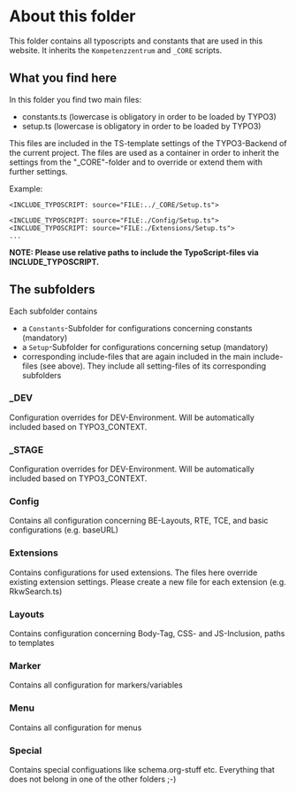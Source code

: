 # About this folder

This folder contains all typoscripts and constants that are used in this website.
It inherits the ```Kompetenzzentrum``` and ```_CORE``` scripts.

## What you find here
In this folder you find two main files:
- constants.ts (lowercase is obligatory in order to be loaded by TYPO3)
- setup.ts (lowercase is obligatory in order to be loaded by TYPO3)

This files are included in the TS-template settings of the TYPO3-Backend of the current project.
The files are used as a container in order to inherit the settings from the "_CORE"-folder and
to override or extend them with further settings.

Example:
```
<INCLUDE_TYPOSCRIPT: source="FILE:../_CORE/Setup.ts">

<INCLUDE_TYPOSCRIPT: source="FILE:./Config/Setup.ts">
<INCLUDE_TYPOSCRIPT: source="FILE:./Extensions/Setup.ts">
...
```
**NOTE: Please use relative paths to include the TypoScript-files via INCLUDE_TYPOSCRIPT.**

## The subfolders

Each subfolder contains
- a ```Constants```-Subfolder for configurations concerning constants (mandatory)
- a ```Setup```-Subfolder for configurations concerning setup (mandatory)
- corresponding include-files that are again included in the main include-files (see above). They include
all setting-files of its corresponding subfolders

### _DEV
Configuration overrides for DEV-Environment. Will be automatically included based on TYPO3_CONTEXT.

### _STAGE
Configuration overrides for DEV-Environment. Will be automatically included based on TYPO3_CONTEXT.

### Config
Contains all configuration concerning BE-Layouts, RTE, TCE, and basic configurations (e.g. baseURL)

### Extensions
Contains configurations for used extensions. The files here override existing extension settings.
Please create a new file for each extension  (e.g. RkwSearch.ts)

### Layouts
Contains configuration concerning Body-Tag, CSS- and JS-Inclusion, paths to templates

### Marker
Contains all configuration for markers/variables

### Menu
Contains all configuration for menus

### Special
Contains special configuations like schema.org-stuff etc. Everything that does not belong in one of the other folders ;-)
